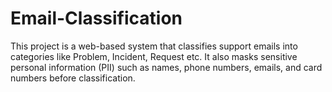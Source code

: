 # Email-Classification
This project is a web-based system that classifies support emails into categories like Problem, Incident, Request etc. It also masks sensitive personal information (PII) such as names, phone numbers, emails, and card numbers before classification.
